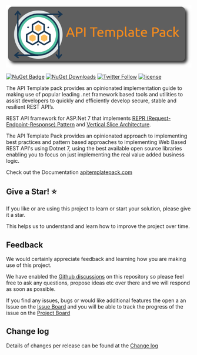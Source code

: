 <div align="center" style="text-align: center">
  <a href="https://www.apitemplatepack.com">
    <img src="docs/assets/images/api-template-pack-github.png" alt="API Template Pack">
  </a>
</div>


[![NuGet Badge](https://buildstats.info/nuget/threenine.ApiProject)](https://www.nuget.org/packages/threenine.ApiProject/) [![NuGet Downloads](http://img.shields.io/nuget/dt/threenine.ApiProject.svg?style=flat)](https://www.nuget.org/packages/threenine.ApiProject/)  [![Twitter Follow](https://img.shields.io/twitter/follow/threenine39.svg?style=social?maxAge=2592000)](https://twitter.com/threenine39)
[![license](https://img.shields.io/github/license/threenine/api-template?color=blue&label=license&logo=Github&style=flat-square)](https://github.com/threenine/api-template/blob/master/README.md)

The API Template pack provides an opinionated implementation guide to making use of popular leading .net framework based tools and utilities to assist developers to quickly and efficiently develop secure, stable and resilient REST API’s.

REST API framework for ASP.Net 7 that implements [REPR (Request-Endpoint-Response) Pattern](https://www.apitemplatepack.com/docs/introduction/repr-pattern/) and [Vertical Slice Architecture](https://www.apitemplatepack.com/docs/introduction/vertical-slice/).

The API Template Pack provides an opinionated approach to implementing best practices and pattern based approaches to implementing Web Based REST API's using Dotnet 7, using the best available open source libraries enabling you to focus on just implementing the real value added business logic.

Check out the Documentation [apitemplatepack.com](https://www.apitemplatepack.com "API Template Pack")

## Give a Star! :star:

If you like or are using this project to learn or start your solution, please give it a star.

This helps us to understand and learn how to improve the project over time.

## Feedback

We would certainly appreciate feedback and learning how you are making use of this project. 

We have enabled the [Github discussions](https://github.com/threenine/api-template/discussions) on this repository so please feel free to ask any questions, propose ideas etc over there and we will respond as soon as possible.

If you find any issues, bugs or would like additional features the open a an Issue on the [Issue Board](https://github.com/threenine/api-template/issues) and you will be able to track the progress of the issue on the [Project Board](https://github.com/orgs/threenine/projects/3)

## Change log

Details of changes per release can be found at the [Change log](https://www.apitemplatepack.com/docs/changelog)

